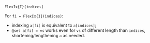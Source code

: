 ```
FlexIx{I}(indices)
```

For `fi = FlexIx{I}(indices)`:

  * indexing `a[fi]` is equivalent to `a[indices]`;
  * `@set a[fi] = vs` works even for `vs` of different length than `indices`, shortening/lengthening `a` as needed.

